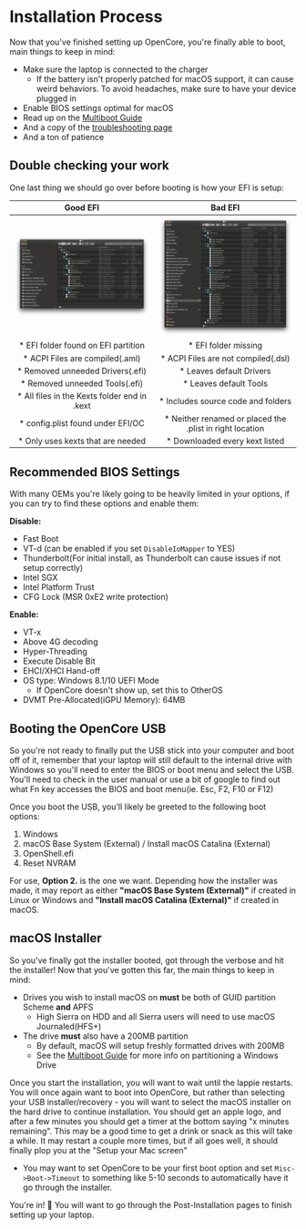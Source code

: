 # Installation Process

Now that you've finished setting up OpenCore, you're finally able to boot, main things to keep in mind:

* Make sure the laptop is connected to the charger
  * If the battery isn't properly patched for macOS support, it can cause weird behaviors. To avoid headaches, make sure to have your device plugged in
* Enable BIOS settings optimal for macOS
* Read up on the [Multiboot Guide](https://hackintosh-multiboot.gitbook.io/hackintosh-multiboot/)
* And a copy of the [troubleshooting page](https://dortania.github.io/OpenCore-Desktop-Guide/troubleshooting/troubleshooting.html)
* And a ton of patience

## Double checking your work

One last thing we should go over before booting is how your EFI is setup:

Good EFI          |  Bad EFI
:-------------------------:|:-------------------------:
![](/images/installation/install-md/good-efi.png)  |  ![](/images/installation/install-md/bad-efi.png)
* EFI folder found on EFI partition | * EFI folder missing
* ACPI Files are compiled(.aml) | * ACPI Files are not compiled(.dsl)
* Removed unneeded Drivers(.efi) | * Leaves default Drivers
* Removed unneeded Tools(.efi) | * Leaves default Tools
* All files in the Kexts folder end in .kext | * Includes source code and folders
* config.plist found under EFI/OC | * Neither renamed or placed the .plist in right location
* Only uses kexts that are needed | * Downloaded every kext listed

## Recommended BIOS Settings

With many OEMs you're likely going to be heavily limited in your options, if you can try to find these options and enable them:

**Disable:**

* Fast Boot
* VT-d (can be enabled if you set `DisableIoMapper` to YES)
* Thunderbolt(For initial install, as Thunderbolt can cause issues if not setup correctly)
* Intel SGX
* Intel Platform Trust
* CFG Lock (MSR 0xE2 write protection)

**Enable:**

* VT-x
* Above 4G decoding
* Hyper-Threading
* Execute Disable Bit
* EHCI/XHCI Hand-off
* OS type: Windows 8.1/10 UEFI Mode
  * If OpenCore doesn't show up, set this to OtherOS
* DVMT Pre-Allocated(iGPU Memory): 64MB

## Booting the OpenCore USB

So you're not ready to finally put the USB stick into your computer and boot off of it, remember that your laptop will still default to the internal drive with Windows so you'll need to enter the BIOS or boot menu and select the USB. You'll need to check in the user manual or use a bit of google to find out what Fn key accesses the BIOS and boot menu(ie. Esc, F2, F10 or F12)

Once you boot the USB, you'll likely be greeted to the following boot options:

1. Windows
2. macOS Base System (External) / Install macOS Catalina (External)
3. OpenShell.efi
4. Reset NVRAM

For use, **Option 2.** is the one we want. Depending how the installer was made, it may report as either **"macOS Base System (External)"** if created in Linux or Windows and **"Install macOS Catalina (External)"** if created in macOS.

## macOS Installer

So you've finally got the installer booted, got through the verbose and hit the installer! Now that you've gotten this far,  the main things to keep in mind:

* Drives you wish to install macOS on **must** be both of GUID partition Scheme **and** APFS
  * High Sierra on HDD and all Sierra users will need to use macOS Journaled(HFS+)
* The drive **must** also have a 200MB partition
  * By default, macOS will setup freshly formatted drives with 200MB
  * See the [Multiboot Guide](https://hackintosh-multiboot.gitbook.io/hackintosh-multiboot/) for more info on partitioning a Windows Drive

Once you start the installation, you will want to wait until the lappie restarts. You will once again want to boot into OpenCore, but rather than selecting your USB installer/recovery - you will want to select the macOS installer on the hard drive to continue installation. You should get an apple logo, and after a few minutes you should get a timer at the bottom saying "x minutes remaining". This may be a good time to get a drink or snack as this will take a while. It may restart a couple more times, but if all goes well, it should finally plop you at the "Setup your Mac screen"

* You may want to set OpenCore to be your first boot option and set `Misc->Boot->Timeout` to something like 5-10 seconds to automatically have it go through the installer.

You're in! 🎉
You will want to go through the Post-Installation pages to finish setting up your laptop.

